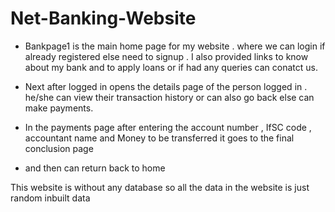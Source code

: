 # Net-Banking-Website
*  Bankpage1 is the main home page for my website . where we can login if already registered else need to signup . I also provided links to know about my bank and to apply loans or if had any queries  can conatct us.

* Next after logged in opens the details page of the person logged in . he/she can view their transaction history or can also go back else can make payments.
* In the payments page after entering the account number , IfSC code , accountant name and Money to be transferred it goes to the final conclusion page
* and then can return back to home



This website is without any database so all the data in the website is just random inbuilt data

